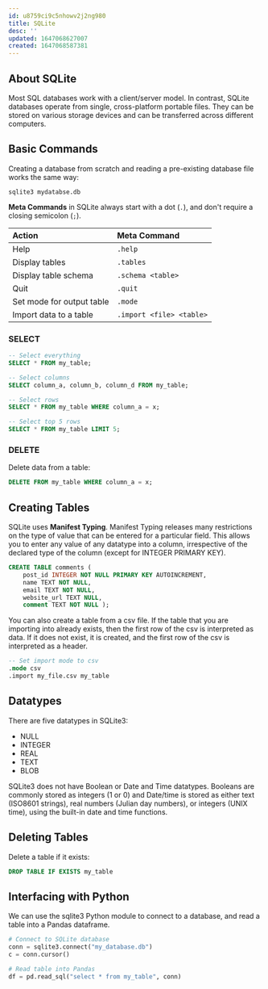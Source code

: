```yaml
---
id: u8759ci9c5nhowv2j2ng980
title: SQLite
desc: ''
updated: 1647068627007
created: 1647068587381
---
```


## About SQLite

Most SQL databases work with a client/server model. In contrast, SQLite databases operate from single, cross-platform portable files. They can be stored on various storage devices and can be transferred across different computers.

## Basic Commands

Creating a database from scratch and reading a pre-existing database file works the same way:

    sqlite3 mydatabse.db

**Meta Commands** in SQLite always start with a dot (`.`), and don't require a closing semicolon (`;`).

| Action                    | Meta Command             |
| :------------------------ | :----------------------- |
| Help                      | `.help`                  |
| Display tables            | `.tables`                |
| Display table schema      | `.schema <table>`        |
| Quit                      | `.quit`                  |
| Set mode for output table | `.mode`                  |
| Import data to a table    | `.import <file> <table>` |

### SELECT

``` sql
-- Select everything
SELECT * FROM my_table;

-- Select columns
SELECT column_a, column_b, column_d FROM my_table;

-- Select rows
SELECT * FROM my_table WHERE column_a = x;

-- Select top 5 rows
SELECT * FROM my_table LIMIT 5;
```

### DELETE

Delete data from a table:

``` sql
DELETE FROM my_table WHERE column_a = x;
```

## Creating Tables

SQLite uses **Manifest Typing**.
Manifest Typing releases many restrictions on the type of value that can be entered for a particular field. This allows you to enter any value of any datatype into a column, irrespective of the declared type of the column (except for INTEGER PRIMARY KEY).

``` sql
CREATE TABLE comments ( 
	post_id INTEGER NOT NULL PRIMARY KEY AUTOINCREMENT, 
	name TEXT NOT NULL, 
	email TEXT NOT NULL, 
	website_url TEXT NULL, 
	comment TEXT NOT NULL );
```

You can also create a table from a csv file. If the table that you are importing into already exists, then the first row of the csv is interpreted as data. If it does not exist, it is created, and the first row of the csv is interpreted as a header.

```sql
-- Set import mode to csv
.mode csv
.import my_file.csv my_table
```

## Datatypes

There are five datatypes in SQLite3:

- NULL
- INTEGER
- REAL
- TEXT
- BLOB

SQLite3 does not have Boolean or Date and Time datatypes. Booleans are commonly stored as integers (1 or 0) and Date/time is stored as either text (ISO8601 strings), real numbers (Julian day numbers), or integers (UNIX time), using the built-in  date and time functions.

## Deleting Tables

Delete a table if it exists:

```sql
DROP TABLE IF EXISTS my_table
```

## Interfacing with Python

We can use the sqlite3 Python module to connect to a database, and read a table into a Pandas dataframe. 

```python
# Connect to SQLite database
conn = sqlite3.connect("my_database.db")
c = conn.cursor()

# Read table into Pandas
df = pd.read_sql("select * from my_table", conn)
```

